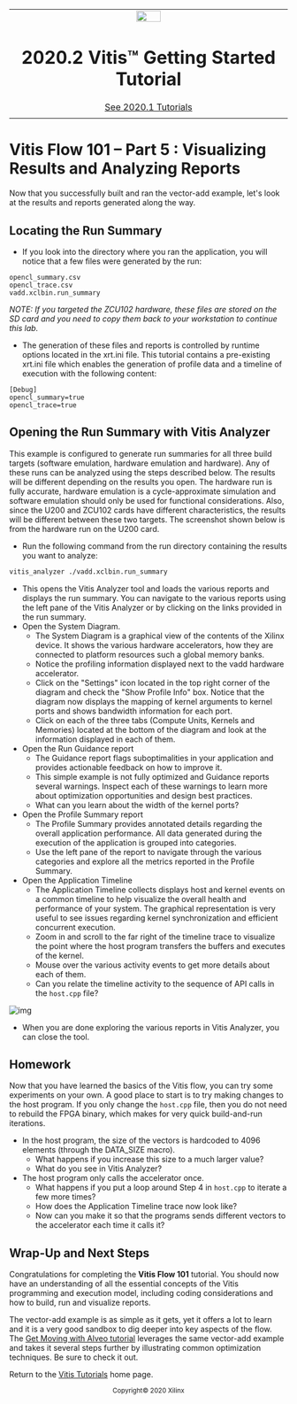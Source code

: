 <table class="sphinxhide">
 <tr>
   <td align="center"><img src="https://www.xilinx.com/content/dam/xilinx/imgs/press/media-kits/corporate/xilinx-logo.png" width="30%"/><h1>2020.2 Vitis™ Getting Started Tutorial</h1>
   <a href="https://github.com/Xilinx/Vitis-Tutorials/tree/2020.1">See 2020.1 Tutorials</a>
   </td>
 </tr>
 <tr>
 <td>
 </td>
 </tr>
</table>

# Vitis Flow 101 – Part 5 : Visualizing Results and Analyzing Reports

Now that you successfully built and ran the vector-add example, let's look at the results and reports generated along the way.

## Locating the Run Summary

* If you look into the directory where you ran the application, you will notice that a few files were generated by the run:

```
opencl_summary.csv
opencl_trace.csv
vadd.xclbin.run_summary
```

*NOTE: If you targeted the ZCU102 hardware, these files are stored on the SD card and you need to copy them back to your workstation to continue this lab.*

* The generation of these files and reports is controlled by runtime options located in the xrt.ini file.  This tutorial contains a pre-existing xrt.ini file which enables the generation of profile data and a timeline of execution with the following content:

```
[Debug]
opencl_summary=true
opencl_trace=true
```

## Opening the Run Summary with Vitis Analyzer

This example is configured to generate run summaries for all three build targets (software emulation, hardware emulation and hardware). Any of these runs can be analyzed using the steps described below. The results will be different depending on the results you open. The hardware run is fully accurate, hardware emulation is a cycle-approximate simulation and software emulation should only be used for functional considerations. Also, since the U200 and ZCU102 cards have different characteristics, the results will be different between these two targets. The screenshot shown below is from the hardware run on the U200 card.

* Run the following command from the run directory containing the results you want to analyze:

```bash
vitis_analyzer ./vadd.xclbin.run_summary
```

* This opens the Vitis Analyzer tool and loads the various reports and displays the run summary. You can navigate to the various reports using the left pane of the Vitis Analyzer or by clicking on the links provided in the run summary.
* Open the System Diagram.
  * The System Diagram is a graphical view of the contents of the Xilinx device. It shows the various hardware accelerators, how they are connected to platform resources such a global memory banks. 
  * Notice the profiling information displayed next to the vadd hardware accelerator.
  * Click on the "Settings" icon located in the top right corner of the diagram and check the "Show Profile Info" box. Notice that the diagram now displays the mapping of kernel arguments to kernel ports and shows bandwidth information for each port.
  * Click on each of the three tabs (Compute Units, Kernels and Memories) located at the bottom of the diagram and look at the information displayed in each of them.
* Open the Run Guidance report
  * The Guidance report flags suboptimalities in your application and provides actionable feedback on how to improve it. 
  * This simple example is not fully optimized and Guidance reports several warnings. Inspect each of these warnings to learn more about optimization opportunities and design best practices.
  * What can you learn about the width of the kernel ports?
* Open the Profile Summary report
  * The Profile Summary provides annotated details regarding the overall application performance. All data generated during the execution of the application is grouped into categories. 
  * Use the left pane of the report to navigate through the various categories and explore all the metrics reported in the Profile Summary.
* Open the Application Timeline
  * The Application Timeline collects displays host and kernel events on a common timeline to help visualize the overall health and performance of your system. The graphical representation is very useful to see issues regarding kernel synchronization and efficient concurrent execution.
  * Zoom in and scroll to the far right of the timeline trace to visualize the point where the host program transfers the buffers and executes of the kernel.
  * Mouse over the various activity events to get more details about each of them. 
  * Can you relate the timeline activity to the sequence of API calls in the `host.cpp` file?

![img](./images/part5_timeline_trace.png)

* When you are done exploring the various reports in Vitis Analyzer, you can close the tool.



## Homework

Now that you have learned the basics of the Vitis flow, you can try some experiments on your own. A good place to start is to try making changes to the host program. If you only change the `host.cpp` file, then you do not need to rebuild the FPGA binary,  which makes for very quick build-and-run iterations.

* In the host program, the size of the vectors is hardcoded to 4096 elements (through the DATA_SIZE macro). 
  * What happens if you increase this size to a much larger value?
  * What do you see in Vitis Analyzer?
* The host program only calls the accelerator once. 
  * What happens if you put a loop around Step 4 in `host.cpp` to iterate a few more times?
  * How does the Application Timeline trace now look like?
  * Now can you make it so that the programs sends different vectors to the accelerator each time it calls it?





## Wrap-Up and Next Steps

Congratulations for completing the **Vitis Flow 101** tutorial. You should now have an understanding of all the essential concepts of the Vitis programming and execution model, including coding considerations and how to build, run and visualize reports.

The vector-add example is as simple as it gets, yet it offers a lot to learn and it is a very good sandbox to dig deeper into key aspects of the flow. The [Get Moving with Alveo tutorial](https://developer.xilinx.com/en/articles/acceleration-basics.html) leverages the same vector-add example and takes it several steps further by illustrating common optimization techniques. Be sure to check it out.



Return to the [Vitis Tutorials](https://github.com/Xilinx/Vitis-Tutorials) home page.



<p align="center"><sup>Copyright&copy; 2020 Xilinx</sup></p>
